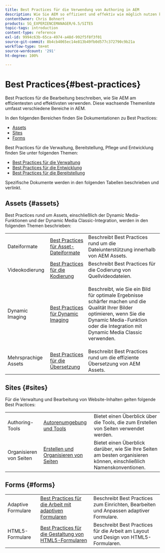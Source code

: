 ```yaml
---
title: Best Practices für die Verwendung von Authoring in AEM
description: Wie Sie AEM so effizient und effektiv wie möglich nutzen können.
contentOwner: Chris Bohnert
products: SG_EXPERIENCEMANAGER/6.5/SITES
topic-tags: introduction
content-type: reference
exl-id: 9994c63b-65ca-4974-a48d-992f5f8f3f01
source-git-commit: 8b4cb4065ec14e813b49fb0d577c372790c9b21a
workflow-type: tm+mt
source-wordcount: '291'
ht-degree: 100%

---
```


# Best Practices{#best-practices}

Best Practices für die Bearbeitung beschreiben, wie Sie AEM am effizientesten und effektivsten verwenden. Diese wachsende Themenliste umfasst verschiedene Bereiche in AEM.

In den folgenden Bereichen finden Sie Dokumentationen zu Best Practices:

* [Assets](#assets)
* [Sites](#sites)
* [Forms](#forms)

Best Practices für die Verwaltung, Bereitstellung, Pflege und Entwicklung finden Sie unter folgenden Themen:

* [Best Practices für die Verwaltung](/help/sites-administering/administer-best-practices.md)
* [Best Practices für die Entwicklung](/help/sites-developing/best-practices.md)
* [Best Practices für die Bereitstellung](/help/sites-deploying/best-practices.md)

Spezifische Dokumente werden in den folgenden Tabellen beschrieben und verlinkt.

## Assets {#assets}

Best Practices rund um Assets, einschließlich der Dynamic Media-Funktionen und der Dynamic Media Classic-Integration, werden in den folgenden Themen beschrieben:

<table>
 <tbody>
  <tr>
   <td>Dateiformate</td>
   <td><a href="/help/assets/assets-file-format-best-practices.md">Best Practices für Asset-Dateiformate</a></td>
   <td>Beschreibt Best Practices rund um die Dateiunterstützung innerhalb von AEM Assets.</td>
  </tr>
  <tr>
   <td>Videokodierung</td>
   <td><a href="/help/assets/video.md#best-practices-for-encoding-videos">Best Practices für die Kodierung</a></td>
   <td>Beschreibt Best Practices für die Codierung von Quellvideodateien.</td>
  </tr>
  <tr>
   <td>Dynamic Imaging</td>
   <td><a href="/help/assets/best-practices-for-optimizing-the-quality-of-your-images.md">Best Practices für Dynamic Imaging</a></td>
   <td><p>Beschreibt, wie Sie ein Bild für optimale Ergebnisse schärfer machen und die Qualität Ihrer Bilder optimieren, wenn Sie die Dynamic Media-Funktion oder die Integration mit Dynamic Media Classic verwenden. </p> </td>
  </tr>
  <tr>
   <td>Mehrsprachige Assets</td>
   <td><a href="/help/assets/best-practices-for-translating-assets-efficiently.md">Best Practices für die Übersetzung</a></td>
   <td>Beschreibt Best Practices rund um die effiziente Übersetzung von AEM Assets.</td>
  </tr>
 </tbody>
</table>

## Sites {#sites}

Für die Verwaltung und Bearbeitung von Website-Inhalten gelten folgende Best Practices:

|  |  |  |
|---|---|---|
| Authoring-Tools | [Autorenumgebung und Tools](/help/sites-authoring/author-environment-tools.md)  | Bietet einen Überblick über die Tools, die zum Erstellen von Seiten verwendet werden. |
| Organisieren von Seiten | [Erstellen und Organisieren von Seiten](/help/sites-authoring/managing-pages.md) | Bietet einen Überblick darüber, wie Sie Ihre Seiten am besten organisieren können, einschließlich Namenskonventionen. |

## Forms {#forms}

|  |  |  |
|---|---|---|
| Adaptive Formulare | [Best Practices für die Arbeit mit adaptiven Formularen](/help/forms/using/adaptive-forms-best-practices.md) | Beschreibt Best Practices zum Einrichten, Bearbeiten und Anpassen adaptiver Formulare. |
| HTML5-Formulare | [Best Practices für die Gestaltung von HTML5-Formularen](/help/forms/using/best-practices-for-html5-forms.md) | Beschreibt Best Practices für die Arbeit am Layout und Design von HTML5-Formularen. |
